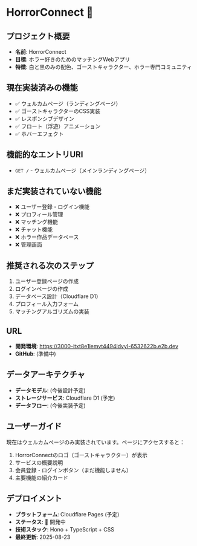 # HorrorConnect 👻

## プロジェクト概要
- **名前**: HorrorConnect
- **目標**: ホラー好きのためのマッチングWebアプリ
- **特徴**: 白と黒のみの配色、ゴーストキャラクター、ホラー専門コミュニティ

## 現在実装済みの機能
- ✅ ウェルカムページ（ランディングページ）
- ✅ ゴーストキャラクターのCSS実装
- ✅ レスポンシブデザイン
- ✅ フロート（浮遊）アニメーション
- ✅ ホバーエフェクト

## 機能的なエントリURI
- `GET /` - ウェルカムページ（メインランディングページ）

## まだ実装されていない機能
- ❌ ユーザー登録・ログイン機能
- ❌ プロフィール管理
- ❌ マッチング機能
- ❌ チャット機能
- ❌ ホラー作品データベース
- ❌ 管理画面

## 推奨される次のステップ
1. ユーザー登録ページの作成
2. ログインページの作成
3. データベース設計（Cloudflare D1）
4. プロフィール入力フォーム
5. マッチングアルゴリズムの実装

## URL
- **開発環境**: https://3000-itxt8e1lemvt4494ldvyl-6532622b.e2b.dev
- **GitHub**: (準備中)

## データアーキテクチャ
- **データモデル**: (今後設計予定)
- **ストレージサービス**: Cloudflare D1 (予定)
- **データフロー**: (今後実装予定)

## ユーザーガイド
現在はウェルカムページのみ実装されています。ページにアクセスすると：
1. HorrorConnectのロゴ（ゴーストキャラクター）が表示
2. サービスの概要説明
3. 会員登録・ログインボタン（まだ機能しません）
4. 主要機能の紹介カード

## デプロイメント
- **プラットフォーム**: Cloudflare Pages (予定)
- **ステータス**: 🚧 開発中
- **技術スタック**: Hono + TypeScript + CSS
- **最終更新**: 2025-08-23